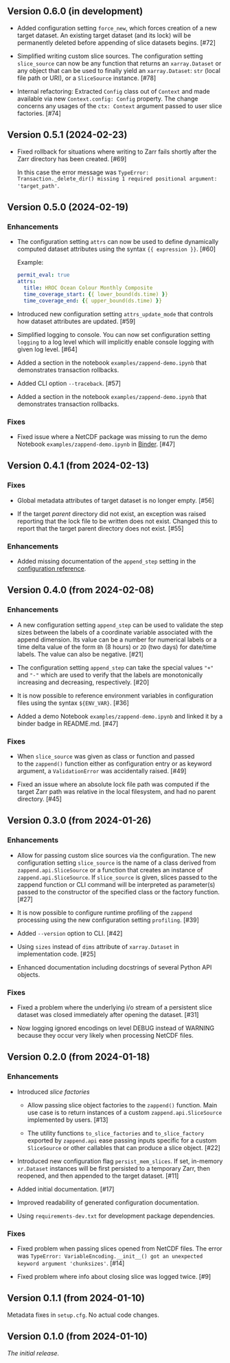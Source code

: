 ## Version 0.6.0 (in development)

* Added configuration setting `force_new`, which forces creation of a new 
  target dataset. An existing target dataset (and its lock) will be
  permanently deleted before appending of slice datasets begins. [#72]

* Simplified writing custom slice sources. The configuration setting
  `slice_source` can now be any function that returns an `xarray.Dataset`
  or any object that can be used to finally yield an `xarray.Dataset`: 
  `str` (local file path or URI), or a `SliceSource` instance. [#78]

* Internal refactoring: Extracted `Config` class out of `Context` and 
  made available via new `Context.config: Config` property.
  The change concerns any usages of the `ctx: Context` argument passed to
  user slice factories. [#74]

## Version 0.5.1 (2024-02-23)

* Fixed rollback for situations where writing to Zarr fails shortly after the
  Zarr directory has been created. [#69]
  
  In this case the error message was
  ```TypeError: Transaction._delete_dir() missing 1 required positional argument: 'target_path'```. 


## Version 0.5.0 (2024-02-19)

### Enhancements

* The configuration setting  `attrs` can now be used to define dynamically 
  computed dataset attributes using the syntax `{{ expression }}`. [#60]
  
  Example:
  ```yaml
  permit_eval: true
  attrs:
    title: HROC Ocean Colour Monthly Composite
    time_coverage_start: {{ lower_bound(ds.time) }}
    time_coverage_end: {{ upper_bound(ds.time) }}
  ```

* Introduced new configuration setting `attrs_update_mode` that controls 
  how dataset attributes are updated. [#59]

* Simplified logging to console. You can now set configuration setting 
  `logging` to a log level which will implicitly enable console logging with
  given log level. [#64]

* Added a section in the notebook `examples/zappend-demo.ipynb`
  that demonstrates transaction rollbacks.

* Added CLI option `--traceback`. [#57]

* Added a section in the notebook `examples/zappend-demo.ipynb`
  that demonstrates transaction rollbacks.

### Fixes

* Fixed issue where a NetCDF package was missing to run the 
  demo Notebook `examples/zappend-demo.ipynb` in 
  [Binder](https://mybinder.readthedocs.io/). [#47]

## Version 0.4.1 (from 2024-02-13)

### Fixes

* Global metadata attributes of target dataset is no longer empty. [#56]

* If the target _parent_ directory did not exist, an exception was raised 
  reporting that the lock file to be written does not exist. Changed this to
  report that the target parent directory does not exist. [#55]

### Enhancements

* Added missing documentation of the `append_step` setting in the 
  [configuration reference](https://bcdev.github.io/zappend/config/).

## Version 0.4.0 (from 2024-02-08)

### Enhancements

* A new configuration setting `append_step` can be used to validate
  the step sizes between the labels of a coordinate variable associated with
  the append dimension. Its value can be a number for numerical labels
  or a time delta value of the form `8h` (8 hours) or `2D` (two days) for
  date/time labels. The value can also be negative. [#21] 

* The configuration setting `append_step` can take the special values
  `"+"` and `"-"` which are used to verify that the labels are monotonically 
  increasing and decreasing, respectively. [#20]

* It is now possible to reference environment variables
  in configuration files using the syntax `${ENV_VAR}`. [#36]

* Added a demo Notebook `examples/zappend-demo.ipynb` and linked 
  it by a binder badge in README.md. [#47] 

### Fixes

* When `slice_source` was given as class or function and passed  
  to the `zappend()` function either as configuration entry or as keyword 
  argument, a `ValidationError` was accidentally raised. [#49]

* Fixed an issue where an absolute lock file path was computed if the target 
  Zarr path was relative in the local filesystem, and had no parent directory.
  [#45]

## Version 0.3.0 (from 2024-01-26)

### Enhancements

* Allow for passing custom slice sources via the configuration.
  The new configuration setting `slice_source` is the name of a class 
  derived from `zappend.api.SliceSource` or a function that creates an instance 
  of `zappend.api.SliceSource`. If `slice_source` is given, slices passed to 
  the zappend function or CLI command will be interpreted as parameter(s) 
  passed to the constructor of the specified class or the factory function. 
  [#27]

* It is now possible to configure runtime profiling of the `zappend`
  processing using the new configuration setting `profiling`. [#39]

* Added `--version` option to CLI. [#42]

* Using `sizes` instead of `dims` attribute of `xarray.Dataset` in 
  implementation code. [#25] 

* Enhanced documentation including docstrings of several Python API objects.

### Fixes

* Fixed a problem where the underlying i/o stream of a persistent slice dataset 
  was closed immediately after opening the dataset. [#31]
  
* Now logging ignored encodings on level DEBUG instead of WARNING because they 
  occur very likely when processing NetCDF files.

## Version 0.2.0 (from 2024-01-18)

### Enhancements

* Introduced _slice factories_
    - Allow passing slice object factories to the `zappend()` function.
      Main use case is to return instances of a custom `zappend.api.SliceSource` 
      implemented by users. [#13]

    - The utility functions `to_slice_factories` and `to_slice_factory`
      exported by `zappend.api` ease passing inputs  specific for a custom
      `SliceSource` or other callables that can produce a slice object. [#22]

* Introduced new configuration flag `persist_mem_slices`. 
  If set, in-memory `xr.Dataset` instances will be first persisted to a 
  temporary Zarr, then reopened, and then appended to the target dataset. [#11]

* Added initial documentation. [#17]

* Improved readability of generated configuration documentation.

* Using `requirements-dev.txt` for development package dependencies.

### Fixes

* Fixed problem when passing slices opened from NetCDF files. The error was 
  `TypeError: VariableEncoding.__init__() got an unexpected keyword argument 'chunksizes'`. 
  [#14]

* Fixed problem where info about closing slice was logged twice. [#9]


## Version 0.1.1 (from 2024-01-10)

Metadata fixes in `setup.cfg`. No actual code changes.

## Version 0.1.0 (from 2024-01-10)

*The initial release.*
